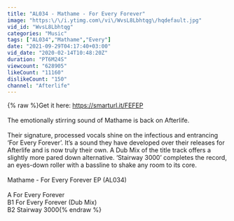 ```yaml
---
title: "AL034 - Mathame - For Every Forever"
image: "https:\/\/i.ytimg.com\/vi\/WvsL8Lbhtqg\/hqdefault.jpg"
vid_id: "WvsL8Lbhtqg"
categories: "Music"
tags: ["AL034","Mathame","Every"]
date: "2021-09-29T04:17:40+03:00"
vid_date: "2020-02-14T10:48:20Z"
duration: "PT6M24S"
viewcount: "628905"
likeCount: "11160"
dislikeCount: "150"
channel: "Afterlife"
---
```

{% raw %}Get it here: <a rel="nofollow" target="blank" href="https://smarturl.it/FEFEP">https://smarturl.it/FEFEP</a><br /><br />The emotionally stirring sound of Mathame is back on Afterlife.<br /><br />Their signature, processed vocals shine on the infectious and entrancing ‘For Every Forever’. It’s a sound they have developed over their releases for Afterlife and is now truly their own. A Dub Mix of the title track offers a slightly more pared down alternative. ‘Stairway 3000’ completes the record, an eyes-down roller with a bassline to shake any room to its core.<br /><br />Mathame - For Every Forever EP (AL034)<br /><br />A For Every Forever<br />B1 For Every Forever (Dub Mix)<br />B2 Stairway 3000{% endraw %}

